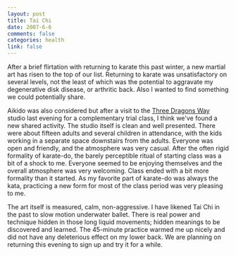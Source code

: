 ```yaml
--- 
layout: post
title: Tai Chi
date: 2007-6-6
comments: false
categories: health
link: false
---
```

After a brief flirtation with returning to karate this past winter, a new martial art has risen to the top of our list.  Returning to karate was unsatisfactory on several levels, not the least of which was the potential to aggravate my degenerative disk disease, or arthritic back.  Also I wanted to find something we could potentially share.

Aikido was also considered but after a visit to the <a href="http://threedragonsway.com" title="Three Dragons Way">Three Dragons Way</a> studio last evening for a complementary trial class, I think we've found a new shared activity.  The studio itself is clean and well presented.  There were about fifteen adults and several children in attendance, with the kids working in a separate space downstairs from the adults.  Everyone was open and friendly, and the atmosphere was very casual.  After the often rigid formality of karate-do, the barely perceptible ritual of starting class was a bit of a shock to me.  Everyone seemed to be enjoying themselves and the overall atmosphere was very welcoming.  Class ended with a bit more formality than it started.  As my favorite part of karate-do was always the kata, practicing a new form for most of the class period was very pleasing to me.

The art itself is measured, calm, non-aggressive.  I have likened Tai Chi in the past to slow motion underwater ballet.  There is real power and technique hidden in those long liquid movements; hidden meanings to be discovered and learned.   The 45-minute practice warmed me up nicely and did not have any deleterious effect on my lower back.  We are planning on returning this evening to sign up and try it for a while.
